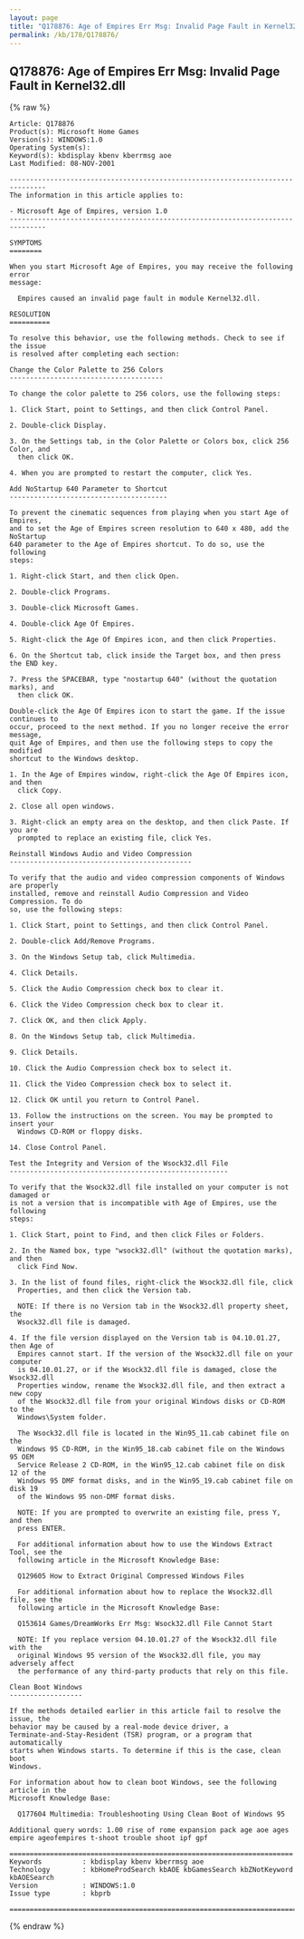 ```yaml
---
layout: page
title: "Q178876: Age of Empires Err Msg: Invalid Page Fault in Kernel32.dll"
permalink: /kb/178/Q178876/
---
```


## Q178876: Age of Empires Err Msg: Invalid Page Fault in Kernel32.dll

{% raw %}

	Article: Q178876
	Product(s): Microsoft Home Games
	Version(s): WINDOWS:1.0
	Operating System(s): 
	Keyword(s): kbdisplay kbenv kberrmsg aoe
	Last Modified: 08-NOV-2001
	
	-------------------------------------------------------------------------------
	The information in this article applies to:
	
	- Microsoft Age of Empires, version 1.0 
	-------------------------------------------------------------------------------
	
	SYMPTOMS
	========
	
	When you start Microsoft Age of Empires, you may receive the following error
	message:
	
	  Empires caused an invalid page fault in module Kernel32.dll.
	
	RESOLUTION
	==========
	
	To resolve this behavior, use the following methods. Check to see if the issue
	is resolved after completing each section:
	
	Change the Color Palette to 256 Colors
	--------------------------------------
	
	To change the color palette to 256 colors, use the following steps:
	
	1. Click Start, point to Settings, and then click Control Panel.
	
	2. Double-click Display.
	
	3. On the Settings tab, in the Color Palette or Colors box, click 256 Color, and
	  then click OK.
	
	4. When you are prompted to restart the computer, click Yes.
	
	Add NoStartup 640 Parameter to Shortcut
	---------------------------------------
	
	To prevent the cinematic sequences from playing when you start Age of Empires,
	and to set the Age of Empires screen resolution to 640 x 480, add the NoStartup
	640 parameter to the Age of Empires shortcut. To do so, use the following
	steps:
	
	1. Right-click Start, and then click Open.
	
	2. Double-click Programs.
	
	3. Double-click Microsoft Games.
	
	4. Double-click Age Of Empires.
	
	5. Right-click the Age Of Empires icon, and then click Properties.
	
	6. On the Shortcut tab, click inside the Target box, and then press the END key.
	
	7. Press the SPACEBAR, type "nostartup 640" (without the quotation marks), and
	  then click OK.
	
	Double-click the Age Of Empires icon to start the game. If the issue continues to
	occur, proceed to the next method. If you no longer receive the error message,
	quit Age of Empires, and then use the following steps to copy the modified
	shortcut to the Windows desktop.
	
	1. In the Age of Empires window, right-click the Age Of Empires icon, and then
	  click Copy.
	
	2. Close all open windows.
	
	3. Right-click an empty area on the desktop, and then click Paste. If you are
	  prompted to replace an existing file, click Yes.
	
	Reinstall Windows Audio and Video Compression
	---------------------------------------------
	
	To verify that the audio and video compression components of Windows are properly
	installed, remove and reinstall Audio Compression and Video Compression. To do
	so, use the following steps:
	
	1. Click Start, point to Settings, and then click Control Panel.
	
	2. Double-click Add/Remove Programs.
	
	3. On the Windows Setup tab, click Multimedia.
	
	4. Click Details.
	
	5. Click the Audio Compression check box to clear it.
	
	6. Click the Video Compression check box to clear it.
	
	7. Click OK, and then click Apply.
	
	8. On the Windows Setup tab, click Multimedia.
	
	9. Click Details.
	
	10. Click the Audio Compression check box to select it.
	
	11. Click the Video Compression check box to select it.
	
	12. Click OK until you return to Control Panel.
	
	13. Follow the instructions on the screen. You may be prompted to insert your
	  Windows CD-ROM or floppy disks.
	
	14. Close Control Panel.
	
	Test the Integrity and Version of the Wsock32.dll File
	------------------------------------------------------
	
	To verify that the Wsock32.dll file installed on your computer is not damaged or
	is not a version that is incompatible with Age of Empires, use the following
	steps:
	
	1. Click Start, point to Find, and then click Files or Folders.
	
	2. In the Named box, type "wsock32.dll" (without the quotation marks), and then
	  click Find Now.
	
	3. In the list of found files, right-click the Wsock32.dll file, click
	  Properties, and then click the Version tab.
	
	  NOTE: If there is no Version tab in the Wsock32.dll property sheet, the
	  Wsock32.dll file is damaged.
	
	4. If the file version displayed on the Version tab is 04.10.01.27, then Age of
	  Empires cannot start. If the version of the Wsock32.dll file on your computer
	  is 04.10.01.27, or if the Wsock32.dll file is damaged, close the Wsock32.dll
	  Properties window, rename the Wsock32.dll file, and then extract a new copy
	  of the Wsock32.dll file from your original Windows disks or CD-ROM to the
	  Windows\System folder.
	
	  The Wsock32.dll file is located in the Win95_11.cab cabinet file on the
	  Windows 95 CD-ROM, in the Win95_18.cab cabinet file on the Windows 95 OEM
	  Service Release 2 CD-ROM, in the Win95_12.cab cabinet file on disk 12 of the
	  Windows 95 DMF format disks, and in the Win95_19.cab cabinet file on disk 19
	  of the Windows 95 non-DMF format disks.
	
	  NOTE: If you are prompted to overwrite an existing file, press Y, and then
	  press ENTER.
	
	  For additional information about how to use the Windows Extract Tool, see the
	  following article in the Microsoft Knowledge Base:
	
	  Q129605 How to Extract Original Compressed Windows Files
	
	  For additional information about how to replace the Wsock32.dll file, see the
	  following article in the Microsoft Knowledge Base:
	
	  Q153614 Games/DreamWorks Err Msg: Wsock32.dll File Cannot Start
	
	  NOTE: If you replace version 04.10.01.27 of the Wsock32.dll file with the
	  original Windows 95 version of the Wsock32.dll file, you may adversely affect
	  the performance of any third-party products that rely on this file.
	
	Clean Boot Windows
	------------------
	
	If the methods detailed earlier in this article fail to resolve the issue, the
	behavior may be caused by a real-mode device driver, a
	Terminate-and-Stay-Resident (TSR) program, or a program that automatically
	starts when Windows starts. To determine if this is the case, clean boot
	Windows.
	
	For information about how to clean boot Windows, see the following article in the
	Microsoft Knowledge Base:
	
	  Q177604 Multimedia: Troubleshooting Using Clean Boot of Windows 95
	
	Additional query words: 1.00 rise of rome expansion pack age aoe ages empire ageofempires t-shoot trouble shoot ipf gpf
	
	======================================================================
	Keywords          : kbdisplay kbenv kberrmsg aoe 
	Technology        : kbHomeProdSearch kbAOE kbGamesSearch kbZNotKeyword kbAOESearch
	Version           : WINDOWS:1.0
	Issue type        : kbprb
	
	=============================================================================
	

{% endraw %}
